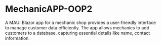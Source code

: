 # MechanicAPP-OOP2

A MAUI Blazor app for a mechanic shop provides a user-friendly interface to manage customer data efficiently. 
The app allows mechanics to add customers to a database, capturing essential details like name, contact information.
